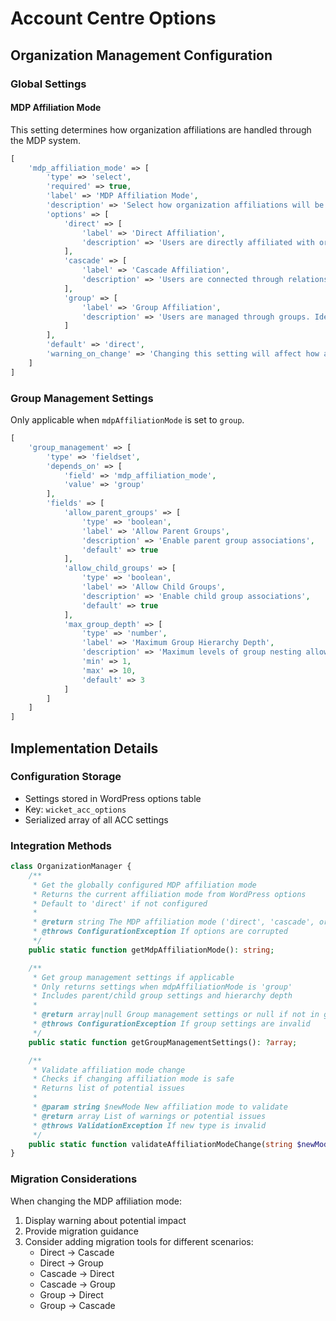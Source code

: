 # Account Centre Options

## Organization Management Configuration

### Global Settings

#### MDP Affiliation Mode
This setting determines how organization affiliations are handled through the MDP system.

```php
[
    'mdp_affiliation_mode' => [
        'type' => 'select',
        'required' => true,
        'label' => 'MDP Affiliation Mode',
        'description' => 'Select how organization affiliations will be managed through MDP. This setting affects all organization-related blocks.',
        'options' => [
            'direct' => [
                'label' => 'Direct Affiliation',
                'description' => 'Users are directly affiliated with organizations. Simplest approach for basic organization management.'
            ],
            'cascade' => [
                'label' => 'Cascade Affiliation',
                'description' => 'Users are connected through relationship mapping. Best for complex organizational structures.'
            ],
            'group' => [
                'label' => 'Group Affiliation',
                'description' => 'Users are managed through groups. Ideal for hierarchical organization structures.'
            ]
        ],
        'default' => 'direct',
        'warning_on_change' => 'Changing this setting will affect how all existing organization affiliations are handled. Existing connections may need to be reconfigured.'
    ]
]
```

### Group Management Settings
Only applicable when `mdpAffiliationMode` is set to `group`.

```php
[
    'group_management' => [
        'type' => 'fieldset',
        'depends_on' => [
            'field' => 'mdp_affiliation_mode',
            'value' => 'group'
        ],
        'fields' => [
            'allow_parent_groups' => [
                'type' => 'boolean',
                'label' => 'Allow Parent Groups',
                'description' => 'Enable parent group associations',
                'default' => true
            ],
            'allow_child_groups' => [
                'type' => 'boolean',
                'label' => 'Allow Child Groups',
                'description' => 'Enable child group associations',
                'default' => true
            ],
            'max_group_depth' => [
                'type' => 'number',
                'label' => 'Maximum Group Hierarchy Depth',
                'description' => 'Maximum levels of group nesting allowed',
                'min' => 1,
                'max' => 10,
                'default' => 3
            ]
        ]
    ]
]
```

## Implementation Details

### Configuration Storage
- Settings stored in WordPress options table
- Key: `wicket_acc_options`
- Serialized array of all ACC settings

### Integration Methods
```php
class OrganizationManager {
    /**
     * Get the globally configured MDP affiliation mode
     * Returns the current affiliation mode from WordPress options
     * Default to 'direct' if not configured
     *
     * @return string The MDP affiliation mode ('direct', 'cascade', or 'group')
     * @throws ConfigurationException If options are corrupted
     */
    public static function getMdpAffiliationMode(): string;

    /**
     * Get group management settings if applicable
     * Only returns settings when mdpAffiliationMode is 'group'
     * Includes parent/child group settings and hierarchy depth
     *
     * @return array|null Group management settings or null if not in group mode
     * @throws ConfigurationException If group settings are invalid
     */
    public static function getGroupManagementSettings(): ?array;

    /**
     * Validate affiliation mode change
     * Checks if changing affiliation mode is safe
     * Returns list of potential issues
     *
     * @param string $newMode New affiliation mode to validate
     * @return array List of warnings or potential issues
     * @throws ValidationException If new type is invalid
     */
    public static function validateAffiliationModeChange(string $newMode): array;
}
```

### Migration Considerations
When changing the MDP affiliation mode:
1. Display warning about potential impact
2. Provide migration guidance
3. Consider adding migration tools for different scenarios:
   - Direct → Cascade
   - Direct → Group
   - Cascade → Direct
   - Cascade → Group
   - Group → Direct
   - Group → Cascade
